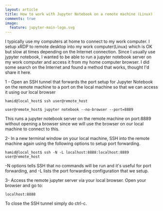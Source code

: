 ```yaml
---
layout: article
title: How to work with Jupyter Notebook on a remote machine (Linux)
comments: true
image:
  feature: jupyter-main-logo.svg
---
```


I typically use my computers at home to connect to my work computer. I setup xRDP to remote desktop into my work computer(Linux) which is OK but slow at times depending on the Internet connection. Since I usually use jypyter notebook, I wanted to be able to run a jupyter notebook server on my work computer and access it from my home computer browser. I did some search on the Internet and found a method that works, thought I'd share it here. 

1 - Open an SSH tunnel that forwards the port setup for Jupyter Notebook on the remote machine to a port on the local machine so that we can access it using our local browser

```  
hamid@local_host$ ssh user@remote_host

user@remote_host$ jupyter notebook --no-browser --port=8889
```

This runs a jupyter notebook server on the remote machine on port:8889 without opening a browser since we will use the browser on our local machine to connect to this. 


2- In a new terminal window on your local machine, SSH into the remote machine again using the following options to setup port forwarding. 

```
hamid@local_host$ ssh -N -L localhost:8888:localhost:8889 user@remote_host
```
-N options tells SSH that no commands will be run and it's useful for port forwarding, and -L lists the port forwarding configuration that we setup. 


3- Access the remote jupyter server via your local browser. Open your browser and go to:

```
localhost:8888
```

To close the SSH tunnel simply do ctrl-c. 